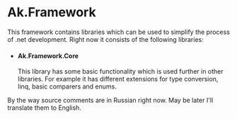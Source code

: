 # Ak.Framework
This framework contains libraries which can be used to simplify the process of .net development. Right now it consists of the following libraries:
<br/>
<ul>
  <li>
    <h4>Ak.Framework.Core</h4>
    This library has some basic functionality which is used further in other libraries. For example it has different extensions for type conversion, linq, basic comparers and enums.
  </li>
</ul>

By the way source comments are in Russian right now. May be later I'll translate them to English.
